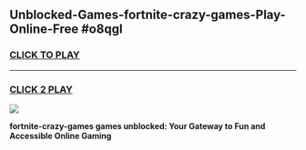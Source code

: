 
## Unblocked-Games-fortnite-crazy-games-Play-Online-Free #o8qgl
<h3>
<a href="https://us.freeplayer.one?title=fortnite-crazy-games&ref=10M">CLICK TO PLAY</a></h3>
<hr>

<h3>
<a href="https://us.freeplayer.one?title=fortnite-crazy-games&ref=10M">CLICK 2 PLAY</a>
  
</h3>

<a href="https://us.freeplayer.one?title=fortnite-crazy-games&ref=10M"><img src="https://clearcache.store/games.png"></a>


**fortnite-crazy-games games unblocked: Your Gateway to Fun and Accessible Online Gaming**
